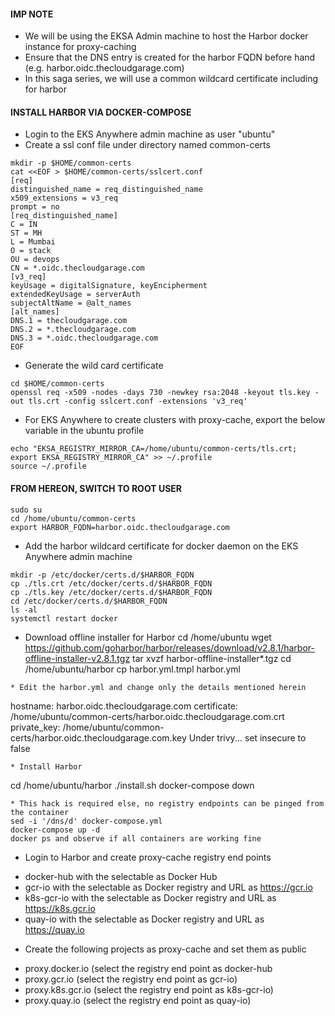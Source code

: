 #### IMP NOTE
* We will be using the EKSA Admin machine to host the Harbor docker instance for proxy-caching
* Ensure that the DNS entry is created for the harbor FQDN before hand (e.g. harbor.oidc.thecloudgarage.com)
* In this saga series, we will use a common wildcard certificate including for harbor

#### INSTALL HARBOR VIA DOCKER-COMPOSE
* Login to the EKS Anywhere admin machine as user "ubuntu"
* Create a ssl conf file under directory named common-certs
```
mkdir -p $HOME/common-certs
cat <<EOF > $HOME/common-certs/sslcert.conf
[req]
distinguished_name = req_distinguished_name
x509_extensions = v3_req
prompt = no
[req_distinguished_name]
C = IN
ST = MH
L = Mumbai
O = stack
OU = devops
CN = *.oidc.thecloudgarage.com
[v3_req]
keyUsage = digitalSignature, keyEncipherment
extendedKeyUsage = serverAuth
subjectAltName = @alt_names
[alt_names]
DNS.1 = thecloudgarage.com
DNS.2 = *.thecloudgarage.com
DNS.3 = *.oidc.thecloudgarage.com
EOF
```
* Generate the wild card certificate
```
cd $HOME/common-certs
openssl req -x509 -nodes -days 730 -newkey rsa:2048 -keyout tls.key -out tls.crt -config sslcert.conf -extensions 'v3_req'
```
* For EKS Anywhere to create clusters with proxy-cache, export the below variable in the ubuntu profile
```
echo "EKSA_REGISTRY_MIRROR_CA=/home/ubuntu/common-certs/tls.crt; export EKSA_REGISTRY_MIRROR_CA" >> ~/.profile
source ~/.profile
```
#### FROM HEREON, SWITCH TO ROOT USER
```
sudo su
cd /home/ubuntu/common-certs
export HARBOR_FQDN=harbor.oidc.thecloudgarage.com
```
* Add the harbor wildcard certificate for docker daemon on the EKS Anywhere admin machine
```
mkdir -p /etc/docker/certs.d/$HARBOR_FQDN
cp ./tls.crt /etc/docker/certs.d/$HARBOR_FQDN
cp ./tls.key /etc/docker/certs.d/$HARBOR_FQDN
cd /etc/docker/certs.d/$HARBOR_FQDN
ls -al
systemctl restart docker
```
* Download offline installer for Harbor
cd /home/ubuntu
wget https://github.com/goharbor/harbor/releases/download/v2.8.1/harbor-offline-installer-v2.8.1.tgz
tar xvzf harbor-offline-installer*.tgz
cd /home/ubuntu/harbor
cp harbor.yml.tmpl harbor.yml
```
* Edit the harbor.yml and change only the details mentioned herein
```
hostname: harbor.oidc.thecloudgarage.com
certificate: /home/ubuntu/common-certs/harbor.oidc.thecloudgarage.com.crt
private_key: /home/ubuntu/common-certs/harbor.oidc.thecloudgarage.com.key
Under trivy... set insecure to false
```
* Install Harbor
```
cd /home/ubuntu/harbor
./install.sh
docker-compose down
```
* This hack is required else, no registry endpoints can be pinged from the container
sed -i '/dns/d' docker-compose.yml
docker-compose up -d
docker ps and observe if all containers are working fine
```
* Login to Harbor and create proxy-cache registry end points
- docker-hub with the selectable as Docker Hub
- gcr-io with the selectable as Docker registry and URL as https://gcr.io
- k8s-gcr-io with the selectable as Docker registry and URL as https://k8s.gcr.io
- quay-io with the selectable as Docker registry and URL as https://quay.io
* Create the following projects as proxy-cache and set them as public
- proxy.docker.io (select the registry end point as docker-hub
- proxy.gcr.io (select the registry end point as gcr-io)
- proxy.k8s.gcr.io (select the registry end point as k8s-gcr-io)
- proxy.quay.io (select the registry end point as quay-io)
